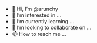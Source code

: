 - 👋 Hi, I’m @arunchy
- 👀 I’m interested in ...
- 🌱 I’m currently learning ...
- 💞️ I’m looking to collaborate on ...
- 📫 How to reach me ...

<!---
arunchy/arunchy is a ✨ special ✨ repository because its `README.md` (this file) appears on your GitHub profile.
You can click the Preview link to take a look at your changes.
--->
